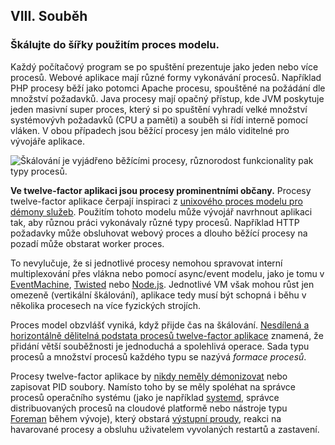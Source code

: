 ## VIII. Souběh

### Škálujte do šířky použitím proces modelu.

Každý počítačový program se po spuštění prezentuje jako jeden nebo více procesů. Webové aplikace mají různé formy vykonávání procesů. Například PHP procesy běží jako potomci Apache procesu, spouštěné na požádání dle množství požadavků. Java procesy mají opačný přístup, kde JVM poskytuje jeden masivní super proces, který si po spuštění vyhradí velké množství systémovývh požadavků (CPU a paměti) a souběh si řídí interně pomocí vláken. V obou případech jsou běžící procesy jen málo viditelné pro vývojáře aplikace.

![Škálování je vyjádřeno běžícími procesy, různorodost funkcionality pak typy procesů.](/images/process-types.png)

**Ve twelve-factor aplikaci jsou procesy prominentními občany.** Procesy twelve-factor aplikace čerpají inspiraci z [unixového proces modelu pro démony služeb](https://adam.herokuapp.com/past/2011/5/9/applying_the_unix_process_model_to_web_apps/). Použitím tohoto modelu může vývojář navrhnout aplikaci tak, aby různou práci vykonávaly různé typy procesů. Například HTTP požadavky může obsluhovat webový proces a dlouho běžící procesy na pozadí může obstarat worker proces.

To nevylučuje, že si jednotlivé procesy nemohou spravovat interní multiplexování přes vlákna nebo pomocí async/event modelu, jako je tomu v [EventMachine](https://github.com/eventmachine/eventmachine), [Twisted](http://twistedmatrix.com/trac/) nebo [Node.js](http://nodejs.org/). Jednotlivé VM však mohou růst jen omezeně (vertikální škálování), aplikace tedy musí být schopná i běhu v několika procesech na více fyzických strojích.

Proces model obzvlášť vyniká, když přijde čas na škálování. [Nesdílená a horizontálně dělitelná podstata procesů twelve-factor aplikace](./processes) znamená, že přidání větší souběžnosti je jednoduchá a spolehlivá operace. Sada typu procesů a množství procesů každého typu se nazývá _formace procesů_.

Procesy twelve-factor aplikace by [nikdy neměly démonizovat](https://dustin.sallings.org/2010/02/28/running-processes.html) nebo zapisovat PID soubory. Namísto toho by se měly spoléhat na správce procesů operačního systému (jako je například [systemd](https://www.freedesktop.org/wiki/Software/systemd/), správce distribuovaných procesů na cloudové platformě nebo nástroje typu [Foreman](http://blog.daviddollar.org/2011/05/06/introducing-foreman.html) během vývoje), který obstará [výstupní proudy](./logs), reakci na havarované procesy a obsluhu uživatelem vyvolaných restartů a zastavení.
